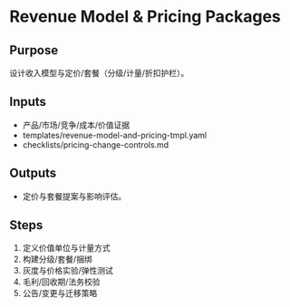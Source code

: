 # Revenue Model & Pricing Packages

## Purpose

设计收入模型与定价/套餐（分级/计量/折扣护栏）。

## Inputs

- 产品/市场/竞争/成本/价值证据
- templates/revenue-model-and-pricing-tmpl.yaml
- checklists/pricing-change-controls.md

## Outputs

- 定价与套餐提案与影响评估。

## Steps

1. 定义价值单位与计量方式
2. 构建分级/套餐/捆绑
3. 灰度与价格实验/弹性测试
4. 毛利/回收期/法务校验
5. 公告/变更与迁移策略
